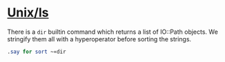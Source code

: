 [1]: https://rosettacode.org/wiki/Unix/ls

# [Unix/ls][1]

There is a `dir` builtin command which returns a list of IO::Path objects. We stringify them all with a hyperoperator before sorting the strings.

```perl
.say for sort ~«dir
```